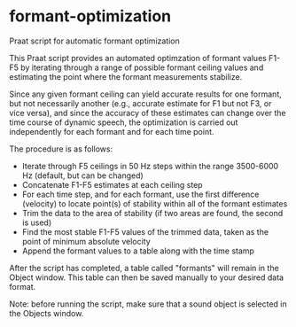 # formant-optimization
Praat script for automatic formant optimization

This Praat script provides an automated optimzation of formant values F1-F5 by iterating through a range of possible formant ceiling values and estimating the point where the formant measurements stabilize. 

Since any given formant ceiling can yield accurate results for one formant, but not necessarily another (e.g., accurate estimate for F1 but not F3, or vice versa), and since the accuracy of these estimates can change over the time course of dynamic speech, the optimization is carried out independently for each formant and for each time point. 

The procedure is as follows:

* Iterate through F5 ceilings in 50 Hz steps within the range 3500-6000 Hz (default, but can be changed)
* Concatenate F1-F5 estimates at each ceiling step
* For each time step, and for each formant, use the first difference (velocity) to locate point(s) of stability within all of the formant estimates
* Trim the data to the area of stability (if two areas are found, the second is used)
* Find the most stable F1-F5 values of the trimmed data, taken as the point of minimum absolute velocity
* Append the formant values to a table along with the time stamp

After the script has completed, a table called "formants" will remain in the Object window. This table can then be saved manually to your desired data format.

Note: before running the script, make sure that a sound object is selected in the Objects window.